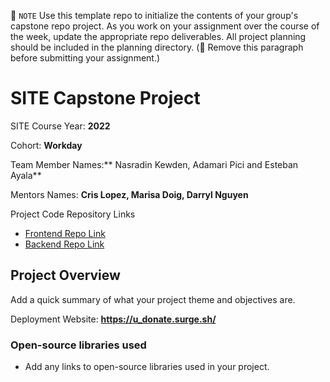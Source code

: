 📝 `NOTE` Use this template repo to initialize the contents of your group's capstone repo project. As you work on your assignment over the course of the week, update the appropriate repo deliverables. All project planning should be included in the planning directory. (🚫 Remove this paragraph before submitting your assignment.)

# SITE Capstone Project


SITE Course Year: **2022**

Cohort: **Workday**

Team Member Names:** Nasradin Kewden, Adamari Pici and Esteban Ayala**

Mentors Names: **Cris Lopez, Marisa Doig, Darryl Nguyen**

Project Code Repository Links

* [Frontend Repo Link](https://github.com/Workday-Group2/UDonate/tree/main/capstone-ui)
* [Backend Repo Link](https://github.com/Workday-Group2/UDonate/tree/main/capstone-api)

## Project Overview

Add a quick summary of what your project theme and objectives are. 

Deployment Website: **https://u_donate.surge.sh/** 

### Open-source libraries used

- Add any links to open-source libraries used in your project.

